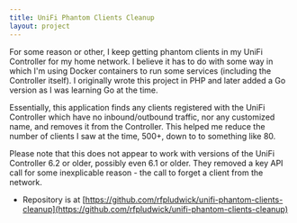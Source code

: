 ```yaml
---
title: UniFi Phantom Clients Cleanup
layout: project
---
```


For some reason or other, I keep getting phantom clients in my UniFi Controller
for my home network. I believe it has to do with some way in which I'm using
Docker containers to run some services (including the Controller itself). I
originally wrote this project in PHP and later added a Go version as I was
learning Go at the time.

Essentially, this application finds any clients registered with the UniFi
Controller which have no inbound/outbound traffic, nor any customized name, and
removes it from the Controller. This helped me reduce the number of clients I
saw at the time, 500+, down to to something like 80.

Please note that this does not appear to work with versions of the UniFi
Controller 6.2 or older, possibly even 6.1 or older. They removed a key API call
for some inexplicable reason - the call to forget a client from the network.

- Repository is at
[https://github.com/rfpludwick/unifi-phantom-clients-cleanup](https://github.com/rfpludwick/unifi-phantom-clients-cleanup)
